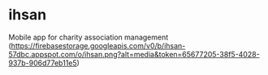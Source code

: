 # ihsan
Mobile app for charity association management
(https://firebasestorage.googleapis.com/v0/b/ihsan-57dbc.appspot.com/o/ihsan.png?alt=media&token=65677205-38f5-4028-937b-906d77eb11e5)
